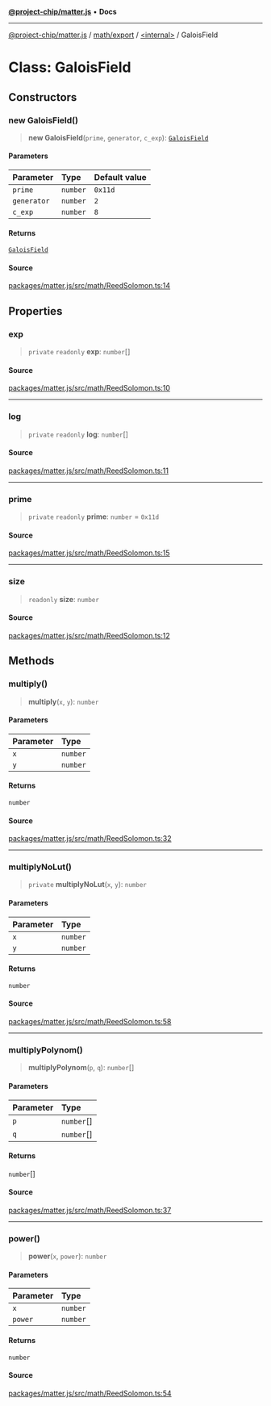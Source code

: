 [**@project-chip/matter.js**](../../../../README.md) • **Docs**

***

[@project-chip/matter.js](../../../../modules.md) / [math/export](../../README.md) / [\<internal\>](../README.md) / GaloisField

# Class: GaloisField

## Constructors

### new GaloisField()

> **new GaloisField**(`prime`, `generator`, `c_exp`): [`GaloisField`](GaloisField.md)

#### Parameters

| Parameter | Type | Default value |
| :------ | :------ | :------ |
| `prime` | `number` | `0x11d` |
| `generator` | `number` | `2` |
| `c_exp` | `number` | `8` |

#### Returns

[`GaloisField`](GaloisField.md)

#### Source

[packages/matter.js/src/math/ReedSolomon.ts:14](https://github.com/project-chip/matter.js/blob/7a8cbb56b87d4ccf34bec5a9a95ab40a1711324f/packages/matter.js/src/math/ReedSolomon.ts#L14)

## Properties

### exp

> `private` `readonly` **exp**: `number`[]

#### Source

[packages/matter.js/src/math/ReedSolomon.ts:10](https://github.com/project-chip/matter.js/blob/7a8cbb56b87d4ccf34bec5a9a95ab40a1711324f/packages/matter.js/src/math/ReedSolomon.ts#L10)

***

### log

> `private` `readonly` **log**: `number`[]

#### Source

[packages/matter.js/src/math/ReedSolomon.ts:11](https://github.com/project-chip/matter.js/blob/7a8cbb56b87d4ccf34bec5a9a95ab40a1711324f/packages/matter.js/src/math/ReedSolomon.ts#L11)

***

### prime

> `private` `readonly` **prime**: `number` = `0x11d`

#### Source

[packages/matter.js/src/math/ReedSolomon.ts:15](https://github.com/project-chip/matter.js/blob/7a8cbb56b87d4ccf34bec5a9a95ab40a1711324f/packages/matter.js/src/math/ReedSolomon.ts#L15)

***

### size

> `readonly` **size**: `number`

#### Source

[packages/matter.js/src/math/ReedSolomon.ts:12](https://github.com/project-chip/matter.js/blob/7a8cbb56b87d4ccf34bec5a9a95ab40a1711324f/packages/matter.js/src/math/ReedSolomon.ts#L12)

## Methods

### multiply()

> **multiply**(`x`, `y`): `number`

#### Parameters

| Parameter | Type |
| :------ | :------ |
| `x` | `number` |
| `y` | `number` |

#### Returns

`number`

#### Source

[packages/matter.js/src/math/ReedSolomon.ts:32](https://github.com/project-chip/matter.js/blob/7a8cbb56b87d4ccf34bec5a9a95ab40a1711324f/packages/matter.js/src/math/ReedSolomon.ts#L32)

***

### multiplyNoLut()

> `private` **multiplyNoLut**(`x`, `y`): `number`

#### Parameters

| Parameter | Type |
| :------ | :------ |
| `x` | `number` |
| `y` | `number` |

#### Returns

`number`

#### Source

[packages/matter.js/src/math/ReedSolomon.ts:58](https://github.com/project-chip/matter.js/blob/7a8cbb56b87d4ccf34bec5a9a95ab40a1711324f/packages/matter.js/src/math/ReedSolomon.ts#L58)

***

### multiplyPolynom()

> **multiplyPolynom**(`p`, `q`): `number`[]

#### Parameters

| Parameter | Type |
| :------ | :------ |
| `p` | `number`[] |
| `q` | `number`[] |

#### Returns

`number`[]

#### Source

[packages/matter.js/src/math/ReedSolomon.ts:37](https://github.com/project-chip/matter.js/blob/7a8cbb56b87d4ccf34bec5a9a95ab40a1711324f/packages/matter.js/src/math/ReedSolomon.ts#L37)

***

### power()

> **power**(`x`, `power`): `number`

#### Parameters

| Parameter | Type |
| :------ | :------ |
| `x` | `number` |
| `power` | `number` |

#### Returns

`number`

#### Source

[packages/matter.js/src/math/ReedSolomon.ts:54](https://github.com/project-chip/matter.js/blob/7a8cbb56b87d4ccf34bec5a9a95ab40a1711324f/packages/matter.js/src/math/ReedSolomon.ts#L54)
